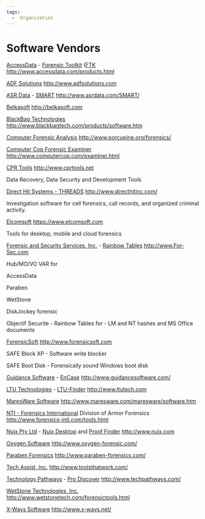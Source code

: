 ```yaml
---
tags:
  -  Organization
---
```

# Software Vendors

[AccessData](accessdata.md) - [Forensic Toolkit](forensic_toolkit.md) ([FTK](ftk.md)
<http://www.accessdata.com/products.html>

<!-- -->

[ADF Solutions](adf_solutions.md)
<http://www.adfsolutions.com>

<!-- -->

[ASR Data](asr_data.md) - [SMART](SMART "wikilink")
<http://www.asrdata.com/SMART/>

<!-- -->

[Belkasoft](belkasoft.md)
<http://belkasoft.com>

<!-- -->

[BlackBag Technologies](blackbag_technologies.md)
<http://www.blackbagtech.com/products/software.htm>

<!-- -->

[Computer Forensic Analysis](computer_forensic_analysis.md)
<http://www.porcupine.org/forensics/>

<!-- -->

[Computer Cop Forensic Examiner](computer_cop_forensic_examiner.md)
<http://www.computercop.com/examiner.html>

<!-- -->

[CPR Tools](cpr_tools.md)
<http://www.cprtools.net>

Data Recovery, Data Security and Development Tools

<!-- -->

[Direct Hit Systems - THREADS](direct_hit_systems_-_threads.md)
<http://www.directhitinc.com/>

Investigation software for cell forensics, call records, and organized
criminal activity.

<!-- -->

[Elcomsoft](elcomsoft.md)
<https://www.elcomsoft.com>

Tools for desktop, mobile and cloud forensics

<!-- -->

[Forensic and Security Services, Inc.](forensic_and_security_services,_inc..md) - [Rainbow Tables](rainbow_tables.md)
<http://www.For-Sec.com>

Hub/MO/VO VAR for

<!-- -->


AccessData

Paraben

WetStone

DiskJockey forensic

Objectif Securite - Rainbow Tables for - LM and NT hashes and MS Office
documents

<!-- -->

[ForensicSoft](forensicsoft.md)
<http://www.forensicsoft.com>

SAFE Block XP - Software write blocker

SAFE Boot Disk - Forensically sound Windows boot disk

<!-- -->

[Guidance Software](guidance_software.md) - [EnCase](encase.md)
<http://www.guidancesoftware.com/>

<!-- -->

[LTU Technologies](ltu_technologies.md) - [LTU-Finder](LTU-Finder.md)
<http://www.ltutech.com>

<!-- -->

[MaresWare Software](maresware_software.md)
<http://www.maresware.com/maresware/software.htm>

<!-- -->

[NTI - Forensics International](nti_-_forensics_international.md) Division of Armor Forensics
<http://www.forensics-intl.com/tools.html>

<!-- -->

[Nuix Pty Ltd](nuix_pty_ltd.md) - [Nuix Desktop](nuix_desktop.md) and [Proof Finder](proof_finder.md)
<http://www.nuix.com>

<!-- -->

[Oxygen Software](oxygen_software.md)
<http://www.oxygen-forensic.com/>

<!-- -->

[Paraben Forensics](paraben_forensics.md)
<http://www.paraben-forensics.com/>

<!-- -->

[Tech Assist, Inc.](tech_assist,_inc..md)
<http://www.toolsthatwork.com/>

<!-- -->

[Technology Pathways](technology_pathways.md) - [Pro Discover](pro_discover.md)
<http://www.techpathways.com/>

<!-- -->

[WetStone Technologies, Inc.](wetstone_technologies_inc.md)
<http://www.wetstonetech.com/forensictools.html>

<!-- -->

[X-Ways Software](x-ways_software.md)
<http://www.x-ways.net/>
